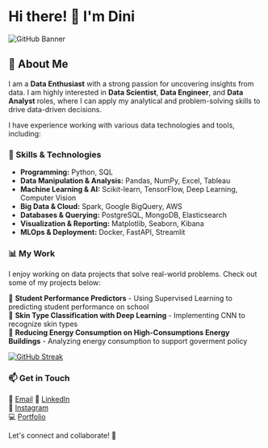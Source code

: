 # Hi there! 👋 I'm Dini

![GitHub Banner](https://www.canva.com/design/DAGcpMFqk_Y/oI4nfeAqa6V6YF1027NvHQ/edit)

## 🚀 About Me  
I am a **Data Enthusiast** with a strong passion for uncovering insights from data. I am highly interested in **Data Scientist**, **Data Engineer**, and **Data Analyst** roles, where I can apply my analytical and problem-solving skills to drive data-driven decisions.  

I have experience working with various data technologies and tools, including:  

### 🔧 Skills & Technologies  
- **Programming:** Python, SQL  
- **Data Manipulation & Analysis:** Pandas, NumPy, Excel, Tableau  
- **Machine Learning & AI:** Scikit-learn, TensorFlow, Deep Learning, Computer Vision  
- **Big Data & Cloud:** Spark, Google BigQuery, AWS  
- **Databases & Querying:**  PostgreSQL, MongoDB, Elasticsearch  
- **Visualization & Reporting:** Matplotlib, Seaborn, Kibana  
- **MLOps & Deployment:** Docker, FastAPI, Streamlit  

### 📊 My Work  
I enjoy working on data projects that solve real-world problems. Check out some of my projects below:  

📌 **Student Performance Predictors** - Using Supervised Learning to predicting student performance on school  
📌 **Skin Type Classification with Deep Learning** - Implementing CNN to recognize skin types  
📌 **Reducing Energy Consumption on High-Consumptions Energy Buildings** - Analyzing energy consumption to support goverment policy  

[![GitHub Streak](https://streak-stats.demolab.com/?user=Dini15&theme=dark)](https://git.io/streak-stats)
 

### 📫 Get in Touch  
📧 [Email](dinia.sutrisno30@gmail.com)
🔗 [LinkedIn](https://www.linkedin.com/in/dini-a/)  
📸 [Instagram](https://www.instagram.com/yourinstagram/)  
💻 [Portfolio](https://huggingface.co/dini15)  

Let's connect and collaborate! 🚀  
